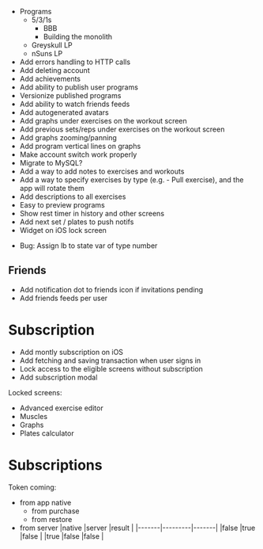 - Programs
  - 5/3/1s
    - BBB
    - Building the monolith
  - Greyskull LP
  - nSuns LP
- Add errors handling to HTTP calls
- Add deleting account
- Add achievements
- Add ability to publish user programs
- Versionize published programs
- Add ability to watch friends feeds
- Add autogenerated avatars
- Add graphs under exercises on the workout screen
- Add previous sets/reps under exercises on the workout screen
- Add graphs zooming/panning
- Add program vertical lines on graphs
- Make account switch work properly
- Migrate to MySQL?
- Add a way to add notes to exercises and workouts
- Add a way to specify exercises by type (e.g. - Pull exercise), and the app will rotate them
- Add descriptions to all exercises
- Easy to preview programs
- Show rest timer in history and other screens
- Add next set / plates to push notifs
- Widget on iOS lock screen

* Bug:
  Assign lb to state var of type number

## Friends

- Add notification dot to friends icon if invitations pending
- Add friends feeds per user

# Subscription

- Add montly subscription on iOS
- Add fetching and saving transaction when user signs in
- Lock access to the eligible screens without subscription
- Add subscription modal

Locked screens:

- Advanced exercise editor
- Muscles
- Graphs
- Plates calculator

# Subscriptions

Token coming:

- from app native
  - from purchase
  - from restore
- from server
  |native |server |result |
  |-------|---------|-------|
  |false |true |false |
  |true |false |false |
